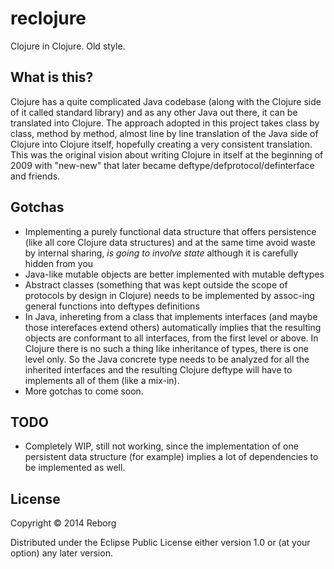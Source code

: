 # reclojure

Clojure in Clojure. Old style.

## What is this?

Clojure has a quite complicated Java codebase (along with the Clojure side of it called standard library) and as any other Java out there, it can be translated into Clojure. The approach adopted in this project takes class by class, method by method, almost line by line translation of the Java side of Clojure into Clojure itself, hopefully creating a very consistent translation. This was the original vision about writing Clojure in itself at the beginning of 2009 with "new-new" that later became deftype/defprotocol/definterface and friends.

## Gotchas

* Implementing a purely functional data structure that offers persistence (like all core Clojure data structures) and at the same time avoid waste by internal sharing, *is going to involve state* although it is carefully hidden from you
* Java-like mutable objects are better implemented with mutable deftypes
* Abstract classes (something that was kept outside the scope of protocols by design in Clojure) needs to be implemented by assoc-ing general functions into deftypes definitions
* In Java, inhereting from a class that implements interfaces (and maybe those interefaces extend others) automatically implies that the resulting objects are conformant to all interfaces, from the first level or above. In Clojure there is no such a thing like inheritance of types, there is one level only. So the Java concrete type needs to be analyzed for all the inherited interfaces and the resulting Clojure deftype will have to implements all of them (like a mix-in).
* More gotchas to come soon.

## TODO

* Completely WIP, still not working, since the implementation of one persistent data structure (for example) implies a lot of dependencies to be implemented as well.

## License

Copyright © 2014 Reborg

Distributed under the Eclipse Public License either version 1.0 or (at your option) any later version.
